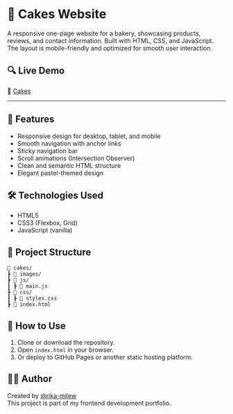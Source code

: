 # 🎂 Cakes Website

A responsive one-page website for a bakery, showcasing products, reviews, and contact information. Built with HTML, CSS, and JavaScript. The layout is mobile-friendly and optimized for smooth user interaction.

## 🔍 Live Demo

🔗 [Cakes](https://rika-milew.github.io/cakes/)

---

## 🌟 Features

- Responsive design for desktop, tablet, and mobile
- Smooth navigation with anchor links
- Sticky navigation bar
- Scroll animations (Intersection Observer)
- Clean and semantic HTML structure
- Elegant pastel-themed design

## 🛠 Technologies Used

- HTML5
- CSS3 (Flexbox, Grid)
- JavaScript (vanilla)

## 📁 Project Structure

```plaintext
📁 cakes/
┣ 📁 images/
┣ 📁 js/
┃ ┣ 📄 main.js
┣ 📁 css/
┃ ┣ 📄 styles.css
┣ 📄 index.html
```

## 📌 How to Use

1. Clone or download the repository.
2. Open `index.html` in your browser.
3. Or deploy to GitHub Pages or another static hosting platform.

## 👩‍💻 Author

Created by [@rika-milew](https://github.com/rika-milew)  
This project is part of my frontend development portfolio.
